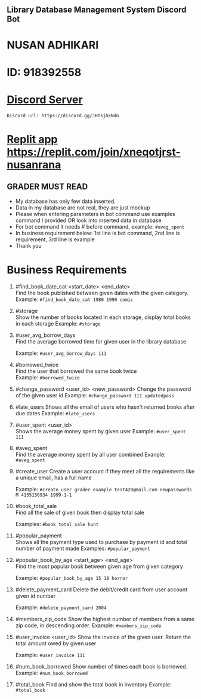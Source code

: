 

## Library Database Management System Discord Bot
# NUSAN ADHIKARI 
# ID: 918392558
# [Discord Server](https://discord.gg/JHTsjhkNdG)
    Discord url: https://discord.gg/JHTsjhkNdG
# [Replit app](https://replit.com/join/xneqotjrst-nusanrana) https://replit.com/join/xneqotjrst-nusanrana

## GRADER MUST READ
* My database has only few data inserted.
* Data in my database are not real, they are just mockup
* Please when entering parameters in bot command use examples command I provided OR look into inserted data in database
* For bot command it needs # before command, example: ```#aveg_spent```
* In business requirement below: 1st line is bot command, 2nd line is requirement, 3rd line is example 
* Thank you

# Business Requirements

1. #find_book_date_cat <start_date> <end_date> <category>        
    Find the book published between given dates with the given category. 
    Example: ```#find_book_date_cat 1980 1990 comic```

2. #storage                                        
    Show the number of books located in each storage, display total books in each storage
    Example: ```#storage```

3. #user_avg_borrow_days <userID>                     
    Find the average borrowed time for given user in the library database.
    
    Example: ```#user_avg_borrow_days 111```
    

4. #borrowed_twice                 
    Find the user that borrowed the same book twice  
    Example: ```#borrowed_twice```
    
5. #change_password <user_id> <new_password>
    Change the password of the given user id
    Example: ```#change_password 111 updatedpass```

6. #late_users
    Shows all the email of users who hasn't returned books after due dates
    Example: ```#late_users```

7. #user_spent <user_id>                            
    Shows the average money spent by given user
    Example: ```#user_spent 111```

8. #aveg_spent                                       
    Find the average money spent by all user combined
    Exanple: ```#aveg_spent```

9. #create_user <firstname> <lastname> <email> <password> <genderMF> <phonenumber> <dateofbirth> 
    Create a user account if they meet all the requirements like a unique email, has a full name
    
    Example: ```#create_user grader example test420@mail.com newpasswords M 4155156934 1999-1-1```
    

10. #book_total_sale <book title>                                 
    Find all the sale of given book then display total sale
    
    Examples: ```#book_total_sale hunt```

11. #popular_payment                                 
    Shows all the payment type used to purchase by payment id and total number of payment made
    Examples: ```#popular_payment```

12. #popular_book_by_age <start_age> <end_age> <category>  
    Find the most popular book between given age from given category
    
    Example: ```#popular_book_by_age 15 18 horror```

13. #delete_payment_card <payment ID>
    Delete the debit/credit card from user account given id number
    
    Example: ```#delete_payment_card 2004```
 
14. #members_zip_code
    Show the highest number of members from a same zip code, in descending order.
    Example: ```#members_zip_code```

15. #user_invoice <user_id>
    Show the invoice of the given user. Return the total amount owed by given user
    
    Example: ```#user_invoice 111```


16. #num_book_borrowed
    Show number of times each book is borrowed. 
    Example: ```#num_book_borrowed```


17. #total_book
    Find and show the total book in inventory
    Example: ```#total_book```



 





